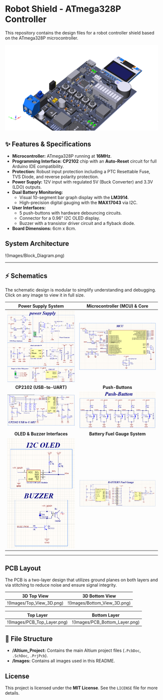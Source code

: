 # Robot Shield - ATmega328P Controller

This repository contains the design files for a  robot controller shield based on the ATmega328P microcontroller.

![Isometric board view](Images/Isometric_View_3D.png)

## ✨ Features & Specifications

* **Microcontroller:** ATmega328P running at **16MHz**.
* **Programming Interface:** **CP2102** chip with an **Auto-Reset** circuit for full Arduino IDE compatibility.
* **Protection:** Robust input protection including a PTC Resettable Fuse, TVS Diode, and reverse polarity protection.
* **Power Supply:** 12V input with regulated 5V (Buck Converter) and 3.3V (LDO) outputs.
* **Dual Battery Monitoring:**
    * Visual 10-segment bar graph display with the **LM3914**.
    * High-precision digital gauging with the **MAX17043** via I2C.
* **User Interfaces:**
    * 5 push-buttons with hardware debouncing circuits.
    * Connector for a 0.96" I2C OLED display.
    * Buzzer with a transistor driver circuit and a flyback diode.
* **Board Dimensions:** 6cm x 8cm.

##  System Architecture

!(Images/Block_Diagram.png)

---

## ⚡ Schematics

The schematic design is modular to simplify understanding and debugging. Click on any image to view it in full size.

| Power Supply System | Microcontroller (MCU) & Core |
| :---: | :---: |
| [![Power Supply Schematic](Images/Schematic_Power.png)](Images/Schematic_Power.png) | [![MCU Schematic](Images/Schematic_MCU.png)](Images/Schematic_MCU.png) |
| **CP2102 (USB-to-UART)** | **Push-Buttons** |
| [![CP2102 Schematic](Images/Schematic_CP2102.png)](Images/Schematic_CP2102.png) | [![Push-Buttons Schematic](Images/Schematic_PushButtons.png)](Images/Schematic_PushButtons.png) |
| **OLED & Buzzer Interfaces** | **Battery Fuel Gauge System** |
| [![OLED and Buzzer Schematic](Images/Schematic_OLED_Buzzer.png)](Images/Schematic_OLED_Buzzer.png) | [![Battery Gauge Schematic](Images/Schematic_BatteryGauge.png)](Images/Schematic_BatteryGauge.png) |

---

##  PCB Layout

The PCB is a two-layer design that utilizes ground planes on both layers and via stitching to reduce noise and ensure signal integrity.

| 3D Top View | 3D Bottom View |
| :---: | :---: |
| !(Images/Top_View_3D.png) | !(Images/Bottom_View_3D.png) |

| Top Layer | Bottom Layer |
| :---: | :---: |
| !(Images/PCB_Top_Layer.png) | !(Images/PCB_Bottom_Layer.png) |


## 📂 File Structure

* **/Altium_Project:** Contains the main Altium project files (`.PcbDoc`, `.SchDoc`, `.PrjPcb`).
* **/Images:** Contains all images used in this README.

##  License

This project is licensed under the **MIT License**. See the `LICENSE` file for more details.
